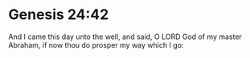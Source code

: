 # Genesis 24:42

And I came this day unto the well, and said, O LORD God of my master Abraham, if now thou do prosper my way which I go:
